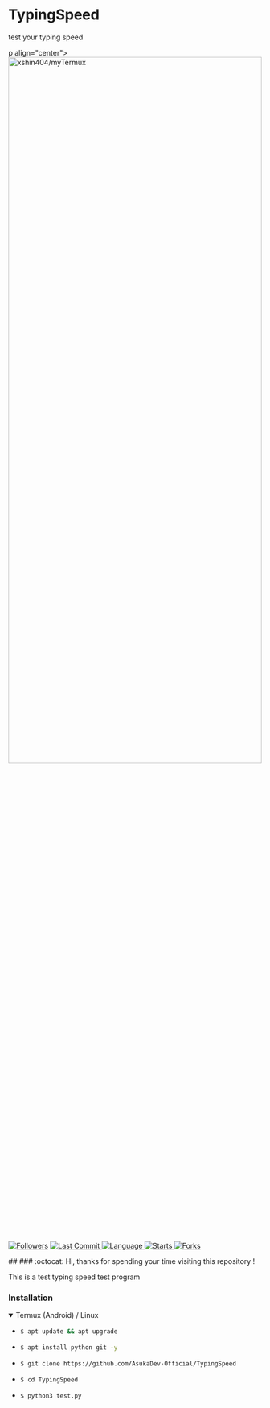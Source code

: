 # TypingSpeed
test your typing speed


p align="center">
  <a name="top" href="#octocat-hi-there-thanks-for-visiting-">
     <img alt="xshin404/myTermux" height="60%" width="100%" src="/assets/images/banner/banner.jpg"/>
  </a>
</p>
<p align="center">
<img alt="" align="right" src="https://badges.pufler.dev/visits/AsukaDev-Official/TypingSpeed?style=flat-square&label=Visits&color=fa74b2&logo=GitHub&logoColor=white&labelColor=373e4d"/> <img alt="" align="right" src="https://img.shields.io/github/repo-size/AsukaDev-Official/TypingSpeed?style=flat-square&label=Size&color=fa74b2&labelColor=373e4d"/>

</p>
<a href="https://github.com/AsukaDev-Official/followers">
<img title="Followers" src="https://img.shields.io/github/followers/AsukaDev-Official?label=Followers&color=blue&style=flat-square"></a>
<a href="https://github.com/AsukaDev-Official/TypingSpeed/stargazers/">
  <a href="https://github.com/AsukaDev-Official">
    <img alt="Last Commit" src="https://img.shields.io/github/last-commit/AsukaDev-Official/TypingSpeed.svg"/>
  </a>
  <a href="https://github.com/AsukaDev-Official">
    <img alt="Language" src="https://img.shields.io/github/languages/count/AsukaDev-Official/TypingSpeed.svg"/>
  </a>
  <a href="https://github.com/AsukaDev-Official">
    <img alt="Starts" src="https://img.shields.io/github/stars/AsukaDev-Official/TypingSpeed.svg"/>
  </a>
  <a href="https://github.com/AsukaDev-Official">
    <img alt="Forks" src="https://img.shields.io/github/forks/AsukaDev-Official/TypingSpeed.svg"/>
  </a>
</div>
</p>
##  
### :octocat: Hi, thanks for spending your time visiting this repository !

This is a test typing speed test program


### Installation

  <details open>
  <summary>Termux (Android) / Linux</summary>

  - ```bash
    $ apt update && apt upgrade
    ```

  - ```bash
    $ apt install python git -y
    ```

  - ```bash
    $ git clone https://github.com/AsukaDev-Official/TypingSpeed
    ```

  - ```bash
    $ cd TypingSpeed
    ```

  - ```bash
    $ python3 test.py
    ```
